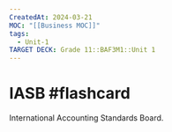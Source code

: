 ```yaml
---
CreatedAt: 2024-03-21
MOC: "[[Business MOC]]"
tags:
  - Unit-1
TARGET DECK: Grade 11::BAF3M1::Unit 1
---
```


# IASB #flashcard 
International Accounting Standards Board.
<!--ID: 1718216451540-->

